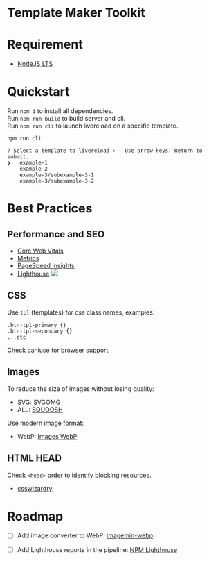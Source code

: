# Template Maker Toolkit
# Requirement
+ [NodeJS LTS](https://nodejs.org/en/)
# Quickstart
Run `npm i` to install all dependencies.</br>
Run `npm run build` to build server and cli.</br>
Run `npm run cli` to launch livereload on a specific template.</br>

```
npm run cli

? Select a template to livereload › - Use arrow-keys. Return to submit.
❯   example-1
    example-2
    example-3/subexample-3-1
    example-3/subexample-3-2
```
# Best Practices
## Performance and SEO
+ [Core Web Vitals](https://web.dev/learn-core-web-vitals/)
+ [Metrics](https://web.dev/metrics/)
+ [PageSpeed Insights](https://pagespeed.web.dev/)
+ [Lighthouse](https://developer.chrome.com/docs/lighthouse/overview/)
![](https://web-dev.imgix.net/image/admin/4j72CWywp2D88Xti8zBf.png?auto=format&w=1600)
## CSS
Use `tpl` (templates) for css class names, examples:  
```
.btn-tpl-primary {}
.btn-tpl-secondary {}
...etc
```
Check [caniuse](https://caniuse.com/) for browser support.
## Images
To reduce the size of images without losing quality:  
+ SVG: [SVGOMG](https://jakearchibald.github.io/svgomg/)
+ ALL: [SQUOOSH](https://squoosh.app/)  

Use modern image format:
+ WebP: [Images WebP](https://web.dev/i18n/es/serve-images-webp/)
## HTML HEAD
Check `<head>` order to identify blocking resources.
+ [csswizardry](https://github.com/csswizardry/ct)
# Roadmap
- [ ] Add image converter to WebP: [imagemin-webp](https://github.com/imagemin/imagemin-webp)

- [ ] Add Lighthouse reports in the pipeline: [NPM Lighthouse](https://www.npmjs.com/package/lighthouse)
